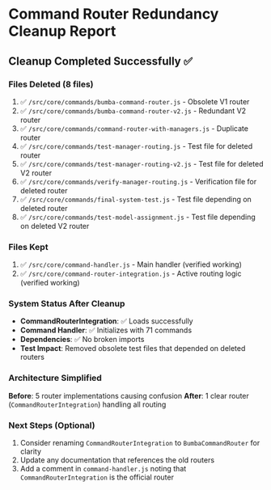 # Command Router Redundancy Cleanup Report

## Cleanup Completed Successfully ✅

### Files Deleted (8 files)
1. ✅ `/src/core/commands/bumba-command-router.js` - Obsolete V1 router
2. ✅ `/src/core/commands/bumba-command-router-v2.js` - Redundant V2 router  
3. ✅ `/src/core/commands/command-router-with-managers.js` - Duplicate router
4. ✅ `/src/core/commands/test-manager-routing.js` - Test file for deleted router
5. ✅ `/src/core/commands/test-manager-routing-v2.js` - Test file for deleted V2 router
6. ✅ `/src/core/commands/verify-manager-routing.js` - Verification file for deleted router
7. ✅ `/src/core/commands/final-system-test.js` - Test file depending on deleted router
8. ✅ `/src/core/commands/test-model-assignment.js` - Test file depending on deleted V2 router

### Files Kept
1. ✅ `/src/core/command-handler.js` - Main handler (verified working)
2. ✅ `/src/core/command-router-integration.js` - Active routing logic (verified working)

### System Status After Cleanup
- **CommandRouterIntegration**: ✅ Loads successfully
- **Command Handler**: ✅ Initializes with 71 commands
- **Dependencies**: ✅ No broken imports
- **Test Impact**: Removed obsolete test files that depended on deleted routers

### Architecture Simplified
**Before**: 5 router implementations causing confusion
**After**: 1 clear router (`CommandRouterIntegration`) handling all routing

### Next Steps (Optional)
1. Consider renaming `CommandRouterIntegration` to `BumbaCommandRouter` for clarity
2. Update any documentation that references the old routers
3. Add a comment in `command-handler.js` noting that `CommandRouterIntegration` is the official router